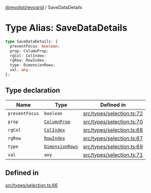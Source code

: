 [@revolist/revogrid](README.md) / SaveDataDetails

# Type Alias: SaveDataDetails

```ts
type SaveDataDetails: {
  preventFocus: boolean;
  prop: ColumnProp;
  rgCol: ColIndex;
  rgRow: RowIndex;
  type: DimensionRows;
  val: any;
};
```

## Type declaration

| Name | Type | Defined in |
| ------ | ------ | ------ |
| `preventFocus` | `boolean` | [src/types/selection.ts:72](https://github.com/revolist/revogrid/blob/832a695f4c49c94511535fe3aac75fac9a36ad76/src/types/selection.ts#L72) |
| `prop` | [`ColumnProp`](TypeAlias.ColumnProp.md) | [src/types/selection.ts:70](https://github.com/revolist/revogrid/blob/832a695f4c49c94511535fe3aac75fac9a36ad76/src/types/selection.ts#L70) |
| `rgCol` | [`ColIndex`](TypeAlias.ColIndex.md) | [src/types/selection.ts:68](https://github.com/revolist/revogrid/blob/832a695f4c49c94511535fe3aac75fac9a36ad76/src/types/selection.ts#L68) |
| `rgRow` | [`RowIndex`](TypeAlias.RowIndex.md) | [src/types/selection.ts:67](https://github.com/revolist/revogrid/blob/832a695f4c49c94511535fe3aac75fac9a36ad76/src/types/selection.ts#L67) |
| `type` | [`DimensionRows`](TypeAlias.DimensionRows.md) | [src/types/selection.ts:69](https://github.com/revolist/revogrid/blob/832a695f4c49c94511535fe3aac75fac9a36ad76/src/types/selection.ts#L69) |
| `val` | `any` | [src/types/selection.ts:71](https://github.com/revolist/revogrid/blob/832a695f4c49c94511535fe3aac75fac9a36ad76/src/types/selection.ts#L71) |

## Defined in

[src/types/selection.ts:66](https://github.com/revolist/revogrid/blob/832a695f4c49c94511535fe3aac75fac9a36ad76/src/types/selection.ts#L66)
